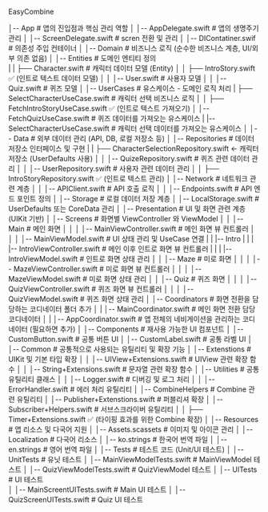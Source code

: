 EasyCombine

│-- App                     # 앱의 진입점과 핵심 관리 역할
│   │-- AppDelegate.swift               # 앱의 생명주기 관리
│   │-- ScreenDelegate.swift            # scren 전환 및 관리
│   │-- DIContatiner.swif               # 의존성 주입 컨테이너
│
│-- Domain                  # 비즈니스 로직 (순수한 비즈니스 계층, UI/외부 의존 없음)
│   │-- Entities                        # 도메인 엔티티 정의    
|   |   ├── Character.swift  # 캐릭터 데이터 모델 (Entity)
│   │   ├── IntroStory.swift  ✅ (인트로 텍스트 데이터 모델)
│   │   │-- User.swift                              # 사용자 모델
│   │   │-- Quiz.swift                              # 퀴즈 모델
│   │-- UserCases                       # 유스케이스 - 도메인 로직 처리
|       ├── SelectCharacterUseCase.swift            # 캐릭터 선택 비즈니스 로직
│   │   ├── FetchIntroStoryUseCase.swift  ✅ (인트로 텍스트 가져오기)
│       │-- FetchQuizUseCase.swift                  # 퀴즈 데이터를 가져오는 유스케이스
|       |-- SelectCharacterUseCase.swift            # 캐릭터 선택 데이터를 가져오는 유스케이스
│
│-- Data                   # 외부 데이터 관리 (API, DB, 로컬 저장소 등)
│   │-- Repositories                    # 데이터 저장소 인터페이스 및 구현
|   |   ├── CharacterSelectionRepository.swift  ← 캐릭터 저장소 (UserDefaults 사용)
│   │   │-- QuizeRepository.swift                   # 퀴즈 관련 데이터 관리
│   │   │-- UserRepository.swift                    # 사용자 관련 데이터 관리
│   │   ├── IntroStoryRepository.swift  ✅ (인트로 텍스트 관리)
│   │-- Network                         # 네트워크 관련 계층
│   │   │-- APIClient.swift                         # API 호출 로직
│   │   │-- Endpoints.swift                         # API 엔드 포인트 정의
│   │-- Storage                         # 로컬 데이터 저장 계층
│       │-- LocalStorage.swift                      # UserDefaults 또는 CoreData 관리
│
│-- Presentation            # UI 및 화면 관련 계층 (UIKit 기반)
│   │-- Screens                         # 화면별 ViewController 와 ViewModel
│   │   │-- Main                                    # 메인 화면
│   │   │   │-- MainViewController.swift                    # 메인 화면 뷰 컨트롤러
│   │   │   │-- MainViewModel.swift                         # UI 상태 관리 및 UseCase 연결
|   |   |-- Intro
|   |   |   |-- IntroViewController.swift                   # 메인 이후 인트로 화면 뷰 컨트롤러
|   |   |   |-- IntroViewModel.swift                        # 인트로 화면 상태 관리
│   │   │-- Maze                                    # 미로 화면
│   │   │   │-- MazeViewController.swift                    # 미로 화면 뷰 컨트롤러
│   │   │   │-- MazeViewModel.swift                         # 미로 화면 상태 관리
│   │   │-- Quiz                                    # 퀴즈 화면
│   │   │   │-- QuizViewController.swift                    # 퀴즈 화면 뷰 컨트롤러
│   │   │   │-- QuizViewModel.swift                         # 퀴즈 화면 상태 관리
│   │-- Coordinators                   # 화면 전환을 담당하는 코디네이터 폴더 추가
│   |   │-- MainCoordinator.swift                # 메인 화면 전환 담당 코디네이터
│   |   │-- AppCoordinator.swift                 # 앱 전체의 네비게이션을 관리하는 코디네이터 (필요하면 추가)
│   │-- Components                      # 재사용 가능한 UI 컴포넌트
│       │-- CustomButton.swift                      # 공통 버튼 UI
│       │-- CustomLabel.swift                       # 공통 라벨 UI
│
│-- Common                # 공통적으로 사용되는 유틸리티 및 확장 기능
│   │-- Extenstions                     # UIKit 및 기본 타입 확장
│   │   │-- UIView+Extensions.swift                 # UIView 관련 확장 함수
│   │   │-- String+Extensions.swift                 # 문자열 관련 확장 함수
│   │-- Utilities                       # 공통 유틸리티 클래스
│   │   │-- Logger.swift                            # 디버깅 및 로그 처리
│   │   │-- ErrorHandler.swift                      # 에러 처리 유틸리티
│   │-- CombineHelpers                  # Combine 관련 유틸리티
│       │-- Publisher+Extenstions.swift             # 퍼블리셔 확장
│       │-- Subscriber+Helpers.swift                # 서브스크라이버 유틸리티
│   │   ├── Timer+Extensions.swift  ✅ (타이핑 효과를 위한 Combine 확장)
│
│-- Resources                           # 앱 리소스 및 다국어 지원
│   │-- Assets.scassets                             # 이미지 및 아이콘 관리 
│   │-- Localization                                # 다국어 리소스 
│       │-- ko.strings                                      # 한국어 번역 파일
│       │-- en.strings                                      # 영어 번역 파일
│
│-- Tests               # 테스트 코드 (Unit/UI 테스트)
│   │-- UnitTests                       # 유닛 테스트
│       │-- MainViewModelTests.swift                # MainViewModel 테스트
│       │-- QuizViewModelTests.swift                # QuizViewModel 테스트
│   │-- UITests                         # UI 테스트    
│       │-- MainScreentUITests.swift                # Main UI 테스트
│       │-- QuizScreenUITests.swift                 # Quiz UI 테스트

